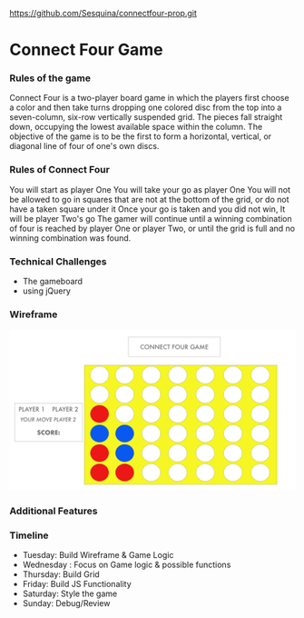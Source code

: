 https://github.com/Sesquina/connectfour-prop.git

# Connect Four Game

### Rules of the game

Connect Four is a two-player board game in which the players first choose a color and then take turns dropping one colored disc from the top into a seven-column, six-row vertically suspended grid. The pieces fall straight down, occupying the lowest available space within the column. The objective of the game is to be the first to form a horizontal, vertical, or diagonal line of four of one's own discs.

### Rules of Connect Four

You will start as player One
You will take your go as player One
You will not be allowed to go in squares that are not at the bottom of the grid, or do not have a taken square under it
Once your go is taken and you did not win, It will be player Two's go
The gamer will continue until a winning combination of four is reached by player One or player Two, or until the grid is full and no winning combination was found.

### Technical Challenges

- The gameboard
- using jQuery

### Wireframe

![](./assets/wireframe.jpg)

### Additional Features

### Timeline

- Tuesday: Build Wireframe & Game Logic
- Wednesday : Focus on Game logic & possible functions
- Thursday: Build Grid
- Friday: Build JS Functionality
- Saturday: Style the game
- Sunday: Debug/Review
